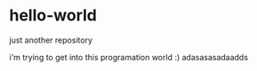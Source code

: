 # hello-world
just another repository

i'm trying to get into this programation world :)
adasasasadaadds
